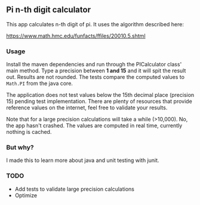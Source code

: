 ## Pi n-th digit calculator
This app calculates n-th digit of pi. It uses the algorithm described here:

https://www.math.hmc.edu/funfacts/ffiles/20010.5.shtml

### Usage

Install the maven dependencies and run through the PICalculator class' main method. Type a precision between **1 and 15** and it will spit the result out.
Results are not rounded. The tests compare the computed values to `Math.PI` from the java core.

The application does not test values below the 15th decimal place (precision 15) pending test implementation. There are plenty of 
resources that provide reference values on the internet, feel free to validate your results.

Note that for a large precision calculations will take a while (>10,000). No, the app hasn't crashed. The values are computed in real time,
currently nothing is cached.

### But why?
I made this to learn more about java and unit testing with junit. 

### TODO
- Add tests to validate large precision calculations
- Optimize
